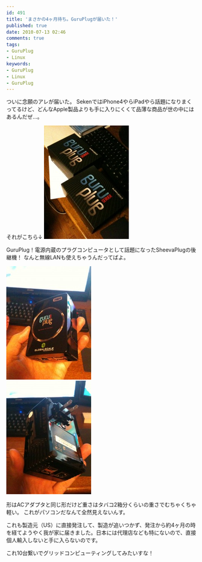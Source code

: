 ```yaml
---
id: 491
title: 'まさかの4ヶ月待ち。GuruPlugが届いた！'
published: true
date: 2010-07-13 02:46
comments: true
tags:
- GuruPlug
- Linux
keywords:
- GuruPlug
- Linux
- GuruPlug
---
```

ついに念願のアレが届いた。
SekenではiPhone4やらiPadやら話題になりまくってるけど、どんなApple製品よりも手に入りにくくて品薄な商品が世の中にはあるんだぜ…。


それがこちら↓
<a href="/imgs/archives/2010/07/IMG_02502.jpg"><img src="/imgs/archives/2010/07/IMG_02502-225x300.jpg" alt="" title="IMG_0250" width="225" height="300" class="size-medium wp-image-500" /></a>

GuruPlug！電源内蔵のプラグコンピュータとして話題になったSheevaPlugの後継機！
なんと無線LANも使えちゃうんだってばよ。

<div><a href="/imgs/archives/2010/07/IMG_02521.jpg"><img src="/imgs/archives/2010/07/IMG_02521-225x300.jpg" alt="" title="IMG_0252" width="225" height="300" class="size-medium wp-image-497" /></a></div>

<div><a href="/imgs/archives/2010/07/IMG_02541.jpg"><img src="/imgs/archives/2010/07/IMG_02541-225x300.jpg" alt="" title="IMG_0254" width="225" height="300" class="size-medium wp-image-498" /></a></div>

形はACアダプタと同じ形だけど重さはタバコ2箱分くらいの重さでむちゃくちゃ軽い。
これがパソコンだなんて全然見えないんす。

これも製造元（US）に直接発注して、製造が追いつかず、発注から約4ヶ月の時を経てようやく我が家に届きました。日本には代理店なども特にないので、直接個人輸入しないと手に入らないのです。

これ10台繋いでグリッドコンピューティングしてみたいすな！
